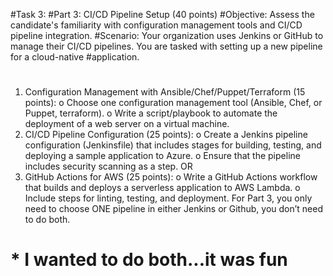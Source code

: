 #Task 3:
#Part 3: CI/CD Pipeline Setup (40 points)
#Objective: Assess the candidate's familiarity with configuration management tools and CI/CD pipeline integration.
#Scenario: Your organization uses Jenkins or GitHub to manage their CI/CD pipelines. You are tasked with setting up a new pipeline for a cloud-native #application.
#
1. Configuration Management with Ansible/Chef/Puppet/Terraform (15 points):
o Choose one configuration management tool (Ansible, Chef, or Puppet, terraform). o Write a script/playbook to automate the deployment of a web server on a virtual
machine.
2. CI/CD Pipeline Configuration (25 points):
o Create a Jenkins pipeline configuration (Jenkinsfile) that includes stages for building,
testing, and deploying a sample application to Azure.
o Ensure that the pipeline includes security scanning as a step.
OR
3. GitHub Actions for AWS (25 points):
o Write a GitHub Actions workflow that builds and deploys a serverless application to AWS
Lambda.
o Include steps for linting, testing, and deployment.
For Part 3, you only need to choose ONE pipeline in either Jenkins or Github, you don’t need to do both.
# * I wanted to do both...it was fun
